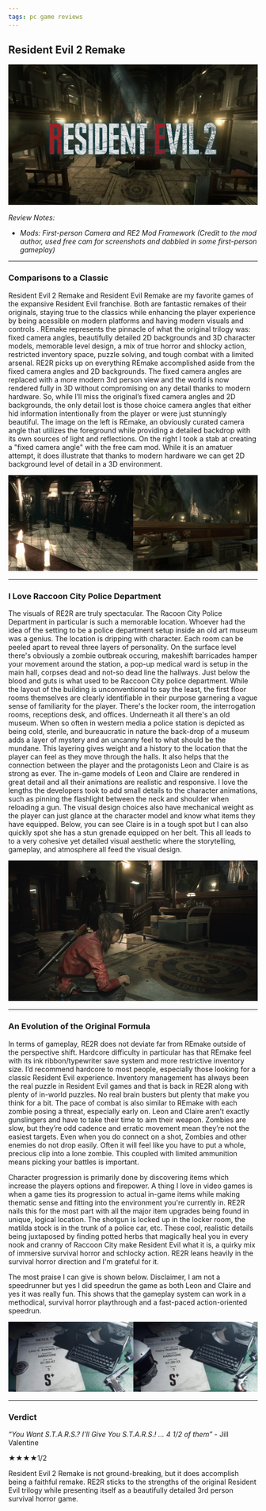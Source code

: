 ```yaml
---
tags: pc game reviews
---
```


## Resident Evil 2 Remake

![alt text](/images/titlecardRE2.jpg)

_Review Notes:_
* _Mods: First-person Camera and RE2 Mod Framework (Credit to the mod author, used free cam for screenshots and dabbled in some first-person gameplay)_

---
### Comparisons to a Classic

Resident Evil 2 Remake and Resident Evil Remake are my favorite games of the expansive Resident Evil franchise. Both are fantastic remakes of their originals, staying true to the classics while enhancing the player experience by being acessible on modern platforms and having modern visuals and controls . REmake represents the pinnacle of what the original trilogy was: fixed camera angles, beautifully detailed 2D backgrounds and 3D character models, memorable level design, a mix of true horror and shlocky action, restricted inventory space, puzzle solving, and tough combat with a limited arsenal. RE2R picks up on everything REmake accomplished aside from the fixed camera angles and 2D backgrounds. The fixed camera angles are replaced with a more modern 3rd person view and the world is now rendered fully in 3D without compromising on any detail thanks to modern hardware. So, while I’ll miss the original’s fixed camera angles and 2D backgrounds, the only detail lost is those choice camera angles that either hid information intentionally from the player or were just stunningly beautiful. The image on the left is REmake, an obviously curated camera angle that utilizes the foreground while providing a detailed backdrop with its own sources of light and reflections. On the right I took a stab at creating a "fixed camera angle" with the free cam mod. While it is an amatuer attempt, it does illustrate that thanks to modern hardware we can get 2D background level of detail in a 3D environment.

![alt text](/images/RE-comp2.jpg)

---
### I Love Raccoon City Police Department

The visuals of RE2R are truly spectacular. The Racoon City Police Department in particular is such a memorable location. Whoever had the idea of the setting to be a police department setup inside an old art museum was a genius. The location is dripping with character. Each room can be peeled apart to reveal three layers of personality. On the surface level there's obviously a zombie outbreak occuring, makeshift barricades hamper your movement around the station, a pop-up medical ward is setup in the main hall, corpses dead and not-so dead line the hallways. Just below the blood and guts is what used to be Raccoon City police department. While the layout of the building is unconventional to say the least, the first floor rooms themselves are clearly identifiable in their purpose garnering a vague sense of familiarity for the player. There's the locker room, the interrogation rooms, receptions desk, and offices. Underneath it all there's an old museum. When so often in western media a police station is depicted as being cold, sterile, and bureaucratic in nature the back-drop of a museum adds a layer of mystery and an uncanny feel to what should be the mundane. This layering gives weight and a history to the location that the player can feel as they move through the halls. It also helps that the connection between the player and the protagonists Leon and Claire is as strong as ever. The in-game models of Leon and Claire are rendered in great detail and all their animations are realistic and responsive. I love the lengths the developers took to add small details to the character animations, such as pinning the flashlight between the neck and shoulder when reloading a gun. The visual design choices also have mechanical weight as the player can just glance at the character model and know what items they have equipped. Below, you can see Claire is in a tough spot but I can also quickly spot she has a stun grenade equipped on her belt. This all leads to to a very cohesive yet detailed visual aesthetic where the storytelling, gameplay, and atmosphere all feed the visual design.

![alt text](/images/RE2jill.jpg)

---
### An Evolution of the Original Formula

In terms of gameplay, RE2R does not deviate far from REmake outside of the perspective shift. Hardcore difficulty in particular has that REmake feel with its ink ribbon/typewriter save system and more restrictive inventory size. I’d recommend hardcore to most people, especially those looking for a classic Resident Evil experience. Inventory management has always been the real puzzle in Resident Evil games and that is back in RE2R along with plenty of in-world puzzles. No real brain busters but plenty that make you think for a bit. The pace of combat is also similar to REmake with each zombie posing a threat, especially early on. Leon and Claire aren’t exactly gunslingers and have to take their time to aim their weapon. Zombies are slow, but they’re odd cadence and erratic movement mean they’re not the easiest targets. Even when you do connect on a shot, Zombies and other enemies do not drop easily. Often it will feel like you have to put a whole, precious clip into a lone zombie. This coupled with limited ammunition means picking your battles is important. 

Character progression is primarily done by discovering items which increase the players options and firepower. A thing I love in video games is when a game ties its progression to actual in-game items while making thematic sense and fitting into the environment you're currently in. RE2R nails this for the most part with all the major item upgrades being found in unique, logical location. The shotgun is locked up in the locker room, the matilda stock is in the trunk of a police car, etc. These cool, realistic details being juxtaposed by finding potted herbs that magically heal you in every nook and cranny of Raccoon City make Resident Evil what it is, a quirky mix of immersive survival horror and schlocky action. RE2R leans heavily in the survival horror direction and I'm grateful for it.

The most praise I can give is shown below. Disclaimer, I am not a speedrunner but yes I did speedrun the game as both Leon and Claire and yes it was really fun. This shows that the gameplay system can work in a methodical, survival horror playthrough and a fast-paced action-oriented speedrun.

![alt text](/images/REspeed.jpg)

---
### Verdict

_“You Want S.T.A.R.S.? I’ll Give You S.T.A.R.S.! ... 4 1/2 of them”_ - Jill Valentine

★★★★1/2

Resident Evil 2 Remake is not ground-breaking, but it does accomplish being a faithful remake. RE2R sticks to the strengths of the original Resident Evil trilogy while presenting itself as a beautifully detailed 3rd person survival horror game.
